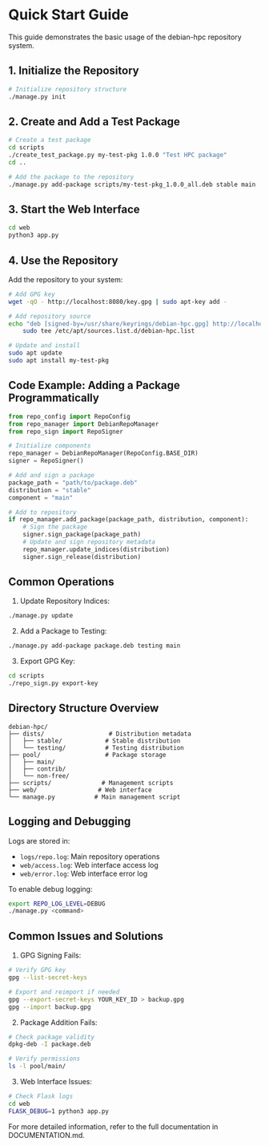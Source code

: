 # Quick Start Guide

This guide demonstrates the basic usage of the debian-hpc repository system.

## 1. Initialize the Repository

```bash
# Initialize repository structure
./manage.py init
```

## 2. Create and Add a Test Package

```bash
# Create a test package
cd scripts
./create_test_package.py my-test-pkg 1.0.0 "Test HPC package"
cd ..

# Add the package to the repository
./manage.py add-package scripts/my-test-pkg_1.0.0_all.deb stable main
```

## 3. Start the Web Interface

```bash
cd web
python3 app.py
```

## 4. Use the Repository

Add the repository to your system:

```bash
# Add GPG key
wget -qO - http://localhost:8080/key.gpg | sudo apt-key add -

# Add repository source
echo "deb [signed-by=/usr/share/keyrings/debian-hpc.gpg] http://localhost:8080 stable main" | \
    sudo tee /etc/apt/sources.list.d/debian-hpc.list

# Update and install
sudo apt update
sudo apt install my-test-pkg
```

## Code Example: Adding a Package Programmatically

```python
from repo_config import RepoConfig
from repo_manager import DebianRepoManager
from repo_sign import RepoSigner

# Initialize components
repo_manager = DebianRepoManager(RepoConfig.BASE_DIR)
signer = RepoSigner()

# Add and sign a package
package_path = "path/to/package.deb"
distribution = "stable"
component = "main"

# Add to repository
if repo_manager.add_package(package_path, distribution, component):
    # Sign the package
    signer.sign_package(package_path)
    # Update and sign repository metadata
    repo_manager.update_indices(distribution)
    signer.sign_release(distribution)
```

## Common Operations

1. Update Repository Indices:
```bash
./manage.py update
```

2. Add a Package to Testing:
```bash
./manage.py add-package package.deb testing main
```

3. Export GPG Key:
```bash
cd scripts
./repo_sign.py export-key
```

## Directory Structure Overview

```
debian-hpc/
├── dists/                  # Distribution metadata
│   ├── stable/            # Stable distribution
│   └── testing/           # Testing distribution
├── pool/                  # Package storage
│   ├── main/
│   ├── contrib/
│   └── non-free/
├── scripts/              # Management scripts
├── web/                 # Web interface
└── manage.py           # Main management script
```

## Logging and Debugging

Logs are stored in:
- `logs/repo.log`: Main repository operations
- `web/access.log`: Web interface access log
- `web/error.log`: Web interface error log

To enable debug logging:
```bash
export REPO_LOG_LEVEL=DEBUG
./manage.py <command>
```

## Common Issues and Solutions

1. GPG Signing Fails:
```bash
# Verify GPG key
gpg --list-secret-keys

# Export and reimport if needed
gpg --export-secret-keys YOUR_KEY_ID > backup.gpg
gpg --import backup.gpg
```

2. Package Addition Fails:
```bash
# Check package validity
dpkg-deb -I package.deb

# Verify permissions
ls -l pool/main/
```

3. Web Interface Issues:
```bash
# Check Flask logs
cd web
FLASK_DEBUG=1 python3 app.py
```

For more detailed information, refer to the full documentation in DOCUMENTATION.md.
